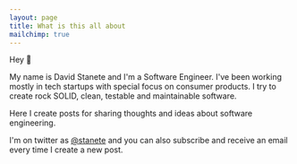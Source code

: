 ```yaml
---
layout: page
title: What is this all about
mailchimp: true
---
```


Hey 🖖

My name is David Stanete and I'm a Software Engineer. I've been working mostly in tech startups with special focus on consumer products. I try to create rock SOLID, clean, testable and maintainable software.

Here I create posts for sharing thoughts and ideas about software engineering. 

I'm on twitter as [@stanete](https://twitter.com/stanete) and you can also subscribe and receive an email every time I create a new post.
